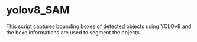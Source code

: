 # yolov8_SAM
This script captures bounding boxes of detected objects using YOLOv8 and the boxe informations are used to segment the objects. 
